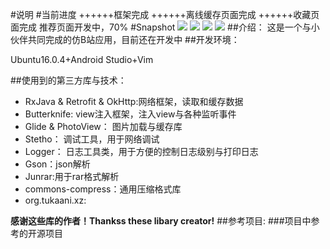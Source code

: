 #说明
#当前进度
++++++框架完成
++++++离线缓存页面完成
++++++收藏页面完成
推荐页面开发中，70%
#Snapshot
![](http://obip31jcs.bkt.clouddn.com/16-10-7/38394529.jpg)
![](http://obip31jcs.bkt.clouddn.com/16-10-7/28532568.jpg)
![](http://obip31jcs.bkt.clouddn.com/16-10-7/1824138.jpg)
![](http://obip31jcs.bkt.clouddn.com/16-10-7/64048654.jpg)
##介绍：
这是一个与小伙伴共同完成的仿B站应用，目前还在开发中
##开发环境：

Ubuntu16.0.4+Android Studio+Vim

##使用到的第三方库与技术：
* RxJava & Retrofit & OkHttp:网络框架，读取和缓存数据
* Butterknife: view注入框架，注入view与各种监听事件
* Glide & PhotoView： 图片加载与缓存库
* Stetho： 调试工具，用于网络调试
* Logger： 日志工具类，用于方便的控制日志级别与打印日志
* Gson：json解析
* Junrar:用于rar格式解析
* commons-compress：通用压缩格式库
* org.tukaani.xz:

**感谢这些库的作者！Thankss these libary creator!**
##参考项目:
###项目中参考的开源项目
